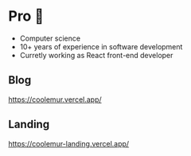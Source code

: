 # Pro 🫧

- Computer science
- 10+ years of experience in software development
- Curretly working as React front-end developer

## Blog

<a href="https://coolemur.vercel.app/" target="_blank">https://coolemur.vercel.app/</a>

## Landing

<a href="https://coolemur-landing.vercel.app/" target="_blank">https://coolemur-landing.vercel.app/</a>
